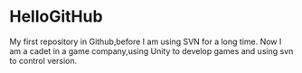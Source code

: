 # HelloGitHub
My first repository in Github,before I am using SVN for a long time.
Now I am a cadet in a game company,using Unity to develop games and using svn to control version.
